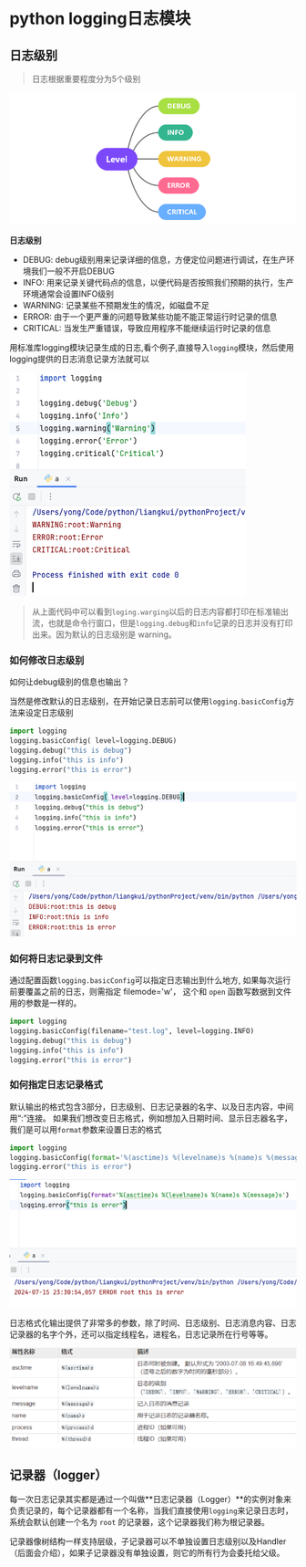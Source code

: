 # python logging日志模块

## 日志级别

> 日志根据重要程度分为5个级别

![image-20240715232602163](assets/image-20240715232602163.png)



**日志级别**	

- DEBUG: debug级别用来记录详细的信息，方便定位问题进行调试，在生产环境我们一般不开启DEBUG
- INFO: 用来记录关键代码点的信息，以便代码是否按照我们预期的执行，生产环境通常会设置INFO级别
- WARNING: 记录某些不预期发生的情况，如磁盘不足
- ERROR: 由于一个更严重的问题导致某些功能不能正常运行时记录的信息
- CRITICAL: 当发生严重错误，导致应用程序不能继续运行时记录的信息



用标准库logging模块记录生成的日志,看个例子,直接导入`logging`模块，然后使用logging提供的日志消息记录方法就可以



![image-20240715232507272](assets/image-20240715232507272.png)

> 从上面代码中可以看到`loging.warging`以后的日志内容都打印在标准输出流，也就是命令行窗口，但是`logging.debug`和`info`记录的日志并没有打印出来。因为默认的日志级别是 warning。

### 如何修改日志级别

如何让debug级别的信息也输出？

当然是修改默认的日志级别，在开始记录日志前可以使用`logging.basicConfig`方法来设定日志级别

```python
import logging
logging.basicConfig( level=logging.DEBUG)
logging.debug("this is debug")
logging.info("this is info")
logging.error("this is error")
```

![image-20240715232918199](assets/image-20240715232918199.png)

### 如何将日志记录到文件

通过配置函数`logging.basicConfig`可以指定日志输出到什么地方, 如果每次运行前要覆盖之前的日志，则需指定 filemode='w'， 这个和 `open` 函数写数据到文件用的参数是一样的。

```python
import logging
logging.basicConfig(filename="test.log", level=logging.INFO)
logging.debug("this is debug")
logging.info("this is info")
logging.error("this is error")
```

### 如何指定日志记录格式

默认输出的格式包含3部分，日志级别、日志记录器的名字、以及日志内容，中间用“:”连接。 如果我们想改变日志格式，例如想加入日期时间、显示日志器名字，我们是可以用`format`参数来设置日志的格式

```python
import logging
logging.basicConfig(format='%(asctime)s %(levelname)s %(name)s %(message)s')
logging.error("this is error")
```

![image-20240715233110548](assets/image-20240715233110548.png)

日志格式化输出提供了非常多的参数，除了时间、日志级别、日志消息内容、日志记录器的名字个外，还可以指定线程名，进程名，日志记录所在行号等等。

![image-20240715233136504](assets/image-20240715233136504.png)

## 记录器（logger）

每一次日志记录其实都是通过一个叫做**日志记录器（Logger）**的实例对象来负责记录的，每个记录器都有一个名称，当我们直接使用`logging`来记录日志时，系统会默认创建一个名为 `root` 的记录器，这个记录器我们称为根记录器。

记录器像树结构一样支持层级，子记录器可以不单独设置日志级别以及Handler（后面会介绍），如果子记录器没有单独设置，则它的所有行为会委托给父级。

